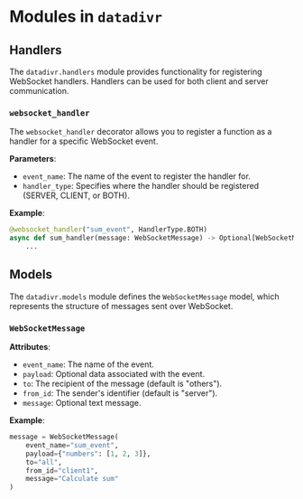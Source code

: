 # Modules in `datadivr`

## Handlers

The `datadivr.handlers` module provides functionality for registering WebSocket handlers. Handlers can be used for both client and server communication.

### `websocket_handler`

The `websocket_handler` decorator allows you to register a function as a handler for a specific WebSocket event.

**Parameters**:

- `event_name`: The name of the event to register the handler for.
- `handler_type`: Specifies where the handler should be registered (SERVER, CLIENT, or BOTH).

**Example**:

```python
@websocket_handler("sum_event", HandlerType.BOTH)
async def sum_handler(message: WebSocketMessage) -> Optional[WebSocketMessage]:
    ...

```

## Models

The `datadivr.models` module defines the `WebSocketMessage` model, which represents the structure of messages sent over WebSocket.

### `WebSocketMessage`

**Attributes**:

- `event_name`: The name of the event.
- `payload`: Optional data associated with the event.
- `to`: The recipient of the message (default is "others").
- `from_id`: The sender's identifier (default is "server").
- `message`: Optional text message.

**Example**:

```python
message = WebSocketMessage(
    event_name="sum_event",
    payload={"numbers": [1, 2, 3]},
    to="all",
    from_id="client1",
    message="Calculate sum"
)
```
